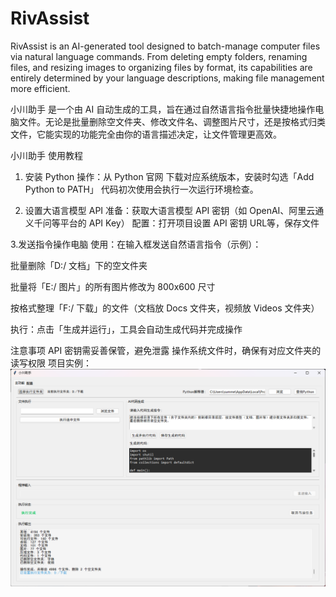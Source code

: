 # RivAssist
RivAssist is an AI-generated tool designed to batch-manage computer files via natural language commands. From deleting empty folders, renaming files, and resizing images to organizing files by format, its capabilities are entirely determined by your language descriptions, making file management more efficient.

小川助手 是一个由 AI 自动生成的工具，旨在通过自然语言指令批量快捷地操作电脑文件。无论是批量删除空文件夹、修改文件名、调整图片尺寸，还是按格式归类文件，它能实现的功能完全由你的语言描述决定，让文件管理更高效。

小川助手 使用教程

1. 安装 Python
操作：从 Python 官网 下载对应系统版本，安装时勾选「Add Python to PATH」
代码初次使用会执行一次运行环境检查。

3. 设置大语言模型 API
准备：获取大语言模型 API 密钥（如 OpenAI、阿里云通义千问等平台的 API Key）
配置：打开项目设置 API 密钥 URL等，保存文件

3.发送指令操作电脑
使用：在输入框发送自然语言指令（示例）：

批量删除「D:/ 文档」下的空文件夹

批量将「E:/ 图片」的所有图片修改为 800x600 尺寸

按格式整理「F:/ 下载」的文件（文档放 Docs 文件夹，视频放 Videos 文件夹）

执行：点击「生成并运行」，工具会自动生成代码并完成操作

注意事项
API 密钥需妥善保管，避免泄露
操作系统文件时，确保有对应文件夹的读写权限
项目实例：
![运行截图](images/运行截图.png)
